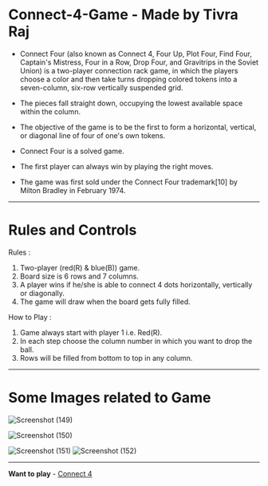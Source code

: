 # Connect-4-Game - Made by Tivra Raj

- Connect Four (also known as Connect 4, Four Up, Plot Four, Find Four, Captain's Mistress, Four in a Row, Drop Four, and Gravitrips in the Soviet Union) is a two-player connection rack game, in which the players choose a color and then take turns dropping colored tokens into a seven-column, six-row vertically suspended grid. 

- The pieces fall straight down, occupying the lowest available space within the column. 

- The objective of the game is to be the first to form a horizontal, vertical, or diagonal line of four of one's own tokens. 

- Connect Four is a solved game. 

- The first player can always win by playing the right moves.

- The game was first sold under the Connect Four trademark[10] by Milton Bradley in February 1974.

---

# Rules and Controls
  
  Rules : 
  
  1. Two-player (red(R) & blue(B)) game.
  2. Board size is 6 rows and 7 columns.
  3. A player wins if he/she is able to connect 4 dots horizontally, vertically or diagonally.
  4. The game will draw when the board gets fully filled.
  
  How to Play :
  
  1. Game always start with player 1 i.e. Red(R).
  2. In each step choose the column number in which you want to drop the ball.
  3. Rows will be filled from bottom to top in any column.

---

# Some Images related to Game

![Screenshot (149)](https://user-images.githubusercontent.com/107213542/232157205-29dd8c84-a705-4a52-8f1e-69a2ddab0c39.png)

![Screenshot (150)](https://user-images.githubusercontent.com/107213542/232157242-a2650533-f5fb-41e3-84dd-411e9aadde3c.png)

![Screenshot (151)](https://user-images.githubusercontent.com/107213542/232157257-58577c53-2fd2-4ed6-8e46-4a0715924fe6.png)
![Screenshot (152)](https://user-images.githubusercontent.com/107213542/232157276-39f8a36f-afd0-46d4-aa90-caac05ef2d8b.png)

---

**Want to play** - <a href="https://replit.com/@RajGaming5/Project-Connect4#main.cpp" taget = blank>Connect 4</a> 
